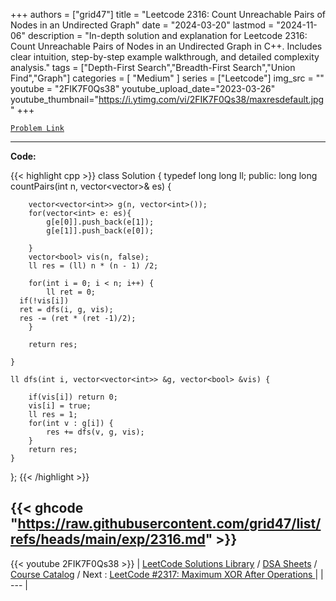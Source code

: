 
+++
authors = ["grid47"]
title = "Leetcode 2316: Count Unreachable Pairs of Nodes in an Undirected Graph"
date = "2024-03-20"
lastmod = "2024-11-06"
description = "In-depth solution and explanation for Leetcode 2316: Count Unreachable Pairs of Nodes in an Undirected Graph in C++. Includes clear intuition, step-by-step example walkthrough, and detailed complexity analysis."
tags = ["Depth-First Search","Breadth-First Search","Union Find","Graph"]
categories = [
    "Medium"
]
series = ["Leetcode"]
img_src = ""
youtube = "2FIK7F0Qs38"
youtube_upload_date="2023-03-26"
youtube_thumbnail="https://i.ytimg.com/vi/2FIK7F0Qs38/maxresdefault.jpg"
+++



[`Problem Link`](https://leetcode.com/problems/count-unreachable-pairs-of-nodes-in-an-undirected-graph/description/)

---
**Code:**

{{< highlight cpp >}}
class Solution {
    typedef long long ll;
public:
    long long countPairs(int n, vector<vector<int>>& es) {
        
        vector<vector<int>> g(n, vector<int>());
        for(vector<int> e: es){
            g[e[0]].push_back(e[1]);
            g[e[1]].push_back(e[0]);
            
        }
        vector<bool> vis(n, false);
        ll res = (ll) n * (n - 1) /2;
            
        for(int i = 0; i < n; i++) {
            ll ret = 0;
      if(!vis[i])
      ret = dfs(i, g, vis);
      res -= (ret * (ret -1)/2);
        }
        
        return res;
        
    }
    
    ll dfs(int i, vector<vector<int>> &g, vector<bool> &vis) {
        
        if(vis[i]) return 0;
        vis[i] = true;
        ll res = 1;
        for(int v : g[i]) {
            res += dfs(v, g, vis);
        }
        return res;
    }
    
};
{{< /highlight >}}

{{< ghcode "https://raw.githubusercontent.com/grid47/list/refs/heads/main/exp/2316.md" >}}
---
{{< youtube 2FIK7F0Qs38 >}}
| [LeetCode Solutions Library](https://grid47.xyz/leetcode/) / [DSA Sheets](https://grid47.xyz/sheets/) / [Course Catalog](https://grid47.xyz/courses/) / Next : [LeetCode #2317: Maximum XOR After Operations ](https://grid47.xyz/leetcode/solution-2317-maximum-xor-after-operations/) |
| --- |
